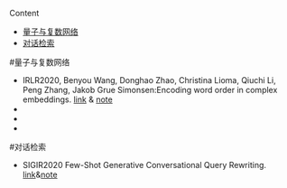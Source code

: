 Content
- [量子与复数网络](#量子与复数网络)
- [对话检索](#对话检索)


#量子与复数网络
  - IRLR2020,  Benyou Wang, Donghao Zhao, Christina Lioma, Qiuchi Li, Peng Zhang, Jakob Grue Simonsen:Encoding word order in complex embeddings. [link](https://arxiv.org/pdf/2006.05009.pdf)  & [note](./note/2020_09_25.md)
  -
  -
  -
#对话检索
  - SIGIR2020 Few-Shot Generative Conversational Query Rewriting. [link](https://www.microsoft.com/en-us/research/publication/few-shot-generative-conversational-query-rewriting/)&[note](./note/2020_09_25.md)
